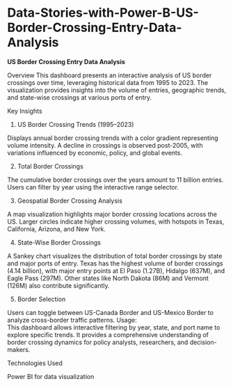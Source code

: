 # Data-Stories-with-Power-B-US-Border-Crossing-Entry-Data-Analysis

**US Border Crossing Entry Data Analysis**


Overview
This dashboard presents an interactive analysis of US border crossings over time, leveraging historical data from 1995 to 2023. The visualization provides insights into the volume of entries, geographic trends, and state-wise crossings at various ports of entry.

Key Insights
1. US Border Crossing Trends (1995–2023)

Displays annual border crossing trends with a color gradient representing volume intensity.
A decline in crossings is observed post-2005, with variations influenced by economic, policy, and global events.


2. Total Border Crossings

The cumulative border crossings over the years amount to 11 billion entries.
Users can filter by year using the interactive range selector.


3. Geospatial Border Crossing Analysis

A map visualization highlights major border crossing locations across the US.
Larger circles indicate higher crossing volumes, with hotspots in Texas, California, Arizona, and New York.


4. State-Wise Border Crossings

A Sankey chart visualizes the distribution of total border crossings by state and major ports of entry.
Texas has the highest volume of border crossings (4.14 billion), with major entry points at El Paso (1.27B), Hidalgo (637M), and Eagle Pass (297M).
Other states like North Dakota (86M) and Vermont (126M) also contribute significantly.


5. Border Selection

Users can toggle between US-Canada Border and US-Mexico Border to analyze cross-border traffic patterns.
Usage:  
This dashboard allows interactive filtering by year, state, and port name to explore specific trends.
It provides a comprehensive understanding of border crossing dynamics for policy analysts, researchers, and decision-makers.


Technologies Used

Power BI for data visualization
